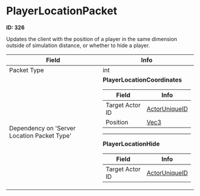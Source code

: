 # PlayerLocationPacket

**ID: 326**  

Updates the client with the position of a player in the same dimension outside of simulation distance, or whether to hide a player.

<table><thead><tr><th>Field</th><th>Info</th></tr></thead><tbody>
<tr><td>Packet Type</td><td>int</td></tr>
<tr><td>Dependency on 'Server Location Packet Type'</td><td><b>PlayerLocationCoordinates</b><br>
  <table><thead><tr><th>Field</th><th>Info</th></tr></thead><tbody>
  <tr><td>Target Actor ID</td><td><a href="../types/ActorUniqueID.md">ActorUniqueID</a></td></tr>
  <tr><td>Position</td><td><a href="../types/Vec3.md">Vec3</a></td></tr>
  </tbody></table><hr>
  <b>PlayerLocationHide</b><br>
  <table><thead><tr><th>Field</th><th>Info</th></tr></thead><tbody>
  <tr><td>Target Actor ID</td><td><a href="../types/ActorUniqueID.md">ActorUniqueID</a></td></tr>
  </tbody></table></td></tr>
</tbody></table>
